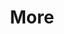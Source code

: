 ---
layout: page
title: More
nav: true
nav_order: 7
dropdown: true
children:
    - title: Projects
      permalink: /projects/
    - title: divider
    - title: Teaching
      permalink: /teaching/
    
---